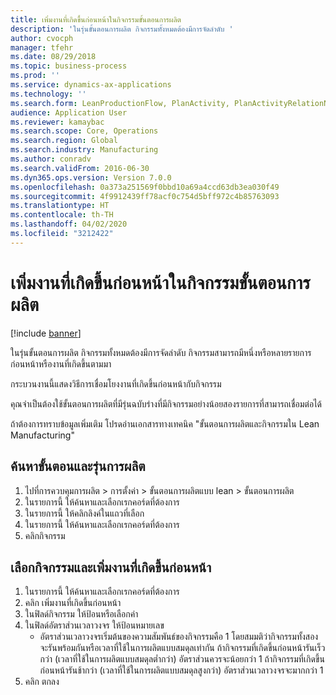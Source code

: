 ```yaml
---
title: เพิ่มงานที่เกิดขึ้นก่อนหน้าในกิจกรรมขั้นตอนการผลิต
description: 'ในรุ่นขั้นตอนการผลิต กิจกรรมทั้งหมดต้องมีการจัดลำดับ '
author: cvocph
manager: tfehr
ms.date: 08/29/2018
ms.topic: business-process
ms.prod: ''
ms.service: dynamics-ax-applications
ms.technology: ''
ms.search.form: LeanProductionFlow, PlanActivity, PlanActivityRelationNew, PlanActivityLookup
audience: Application User
ms.reviewer: kamaybac
ms.search.scope: Core, Operations
ms.search.region: Global
ms.search.industry: Manufacturing
ms.author: conradv
ms.search.validFrom: 2016-06-30
ms.dyn365.ops.version: Version 7.0.0
ms.openlocfilehash: 0a373a251569f0bbd10a69a4ccd63db3ea030f49
ms.sourcegitcommit: 4f9912439ff78acf0c754d5bff972c4b85763093
ms.translationtype: HT
ms.contentlocale: th-TH
ms.lasthandoff: 04/02/2020
ms.locfileid: "3212422"
---
```

# <a name="add-a-predecessor-to-a-production-flow-activity"></a>เพิ่มงานที่เกิดขึ้นก่อนหน้าในกิจกรรมขั้นตอนการผลิต

[!include [banner](../../includes/banner.md)]

ในรุ่นขั้นตอนการผลิต กิจกรรมทั้งหมดต้องมีการจัดลำดับ  กิจกรรมสามารถมีหนึ่งหรือหลายรายการก่อนหน้าหรืองานที่เกิดขึ้นตามมา 

กระบวนงานนี้แสดงวิธีการเชื่อมโยงงานที่เกิดขึ้นก่อนหน้ากับกิจกรรม 

คุณจำเป็นต้องใช้ขั้นตอนการผลิตที่มีรุ่นฉบับร่างที่มีกิจกรรมอย่างน้อยสองรายการที่สามารถเชื่อมต่อได้ 

ถ้าต้องการทราบข้อมูลเพิ่มเติม โปรดอ่านเอกสารทางเทคนิค "ขั้นตอนการผลิตและกิจกรรมใน Lean Manufacturing"


## <a name="find-the-production-flow-and-version"></a>ค้นหาขั้นตอนและรุ่นการผลิต
1. ไปที่การควบคุมการผลิต > การตั้งค่า > ขั้นตอนการผลิตแบบ lean > ขั้นตอนการผลิต
2. ในรายการนี้ ให้ค้นหาและเลือกเรกคอร์ดที่ต้องการ
3. ในรายการนี้ ให้คลิกลิงค์ในแถวที่เลือก
4. ในรายการนี้ ให้ค้นหาและเลือกเรกคอร์ดที่ต้องการ
5. คลิกกิจกรรม

## <a name="select-an-activity-and-add-a-predecessor"></a>เลือกกิจกรรมและเพิ่มงานที่เกิดขึ้นก่อนหน้า
1. ในรายการนี้ ให้ค้นหาและเลือกเรกคอร์ดที่ต้องการ
2. คลิก เพิ่มงานที่เกิดขึ้นก่อนหน้า
3. ในฟิลด์กิจกรรม ให้ป้อนหรือเลือกค่า
4. ในฟิลด์อัตราส่วนเวลาวงจร ให้ป้อนหมายเลข
    * อัตราส่วนเวลาวงจรเริ่มต้นของความสัมพันธ์ของกิจกรรมคือ 1 โดยสมมติว่ากิจกรรมทั้งสองจะรันพร้อมกันหรือเวลาที่ใช้ในการผลิตแบบสมดุลเท่ากัน ถ้ากิจกรรมที่เกิดขึ้นก่อนหน้ารันเร็วกว่า (เวลาที่ใช้ในการผลิตแบบสมดุลต่ำกว่า) อัตราส่วนควรจะน้อยกว่า 1 ถ้ากิจกรรมที่เกิดขึ้นก่อนหน้ารันช้ากว่า (เวลาที่ใช้ในการผลิตแบบสมดุลสูงกว่า) อัตราส่วนเวลาวงจรจะมากกว่า 1  
5. คลิก ตกลง

